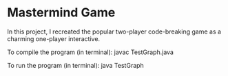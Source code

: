 # Mastermind Game

In this project, I recreated the popular two-player code-breaking game as a charming one-player interactive.

To compile the program (in terminal): javac TestGraph.java

To run the program (in terminal): java TestGraph
